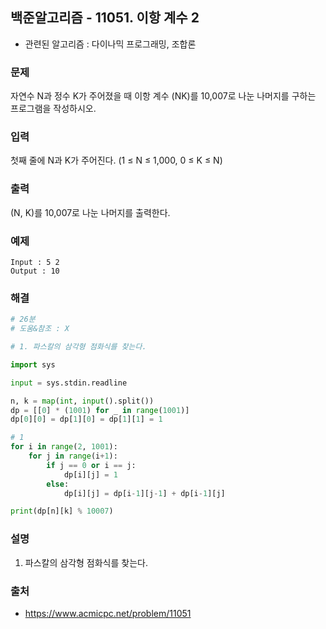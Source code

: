 ## 백준알고리즘 - 11051. 이항 계수 2

- 관련된 알고리즘 : 다이나믹 프로그래밍, 조합론

### 문제

자연수 N과 정수 K가 주어졌을 때 이항 계수 (NK)를 10,007로 나눈 나머지를 구하는 프로그램을 작성하시오.

### 입력

첫째 줄에 N과 K가 주어진다. (1 ≤ N ≤ 1,000, 0 ≤ K ≤ N)

### 출력

 (N, K)를 10,007로 나눈 나머지를 출력한다.

### 예제

```
Input : 5 2
Output : 10
```

### 해결

```python
# 26분
# 도움&참조 : X

# 1. 파스칼의 삼각형 점화식를 찾는다.

import sys

input = sys.stdin.readline

n, k = map(int, input().split())
dp = [[0] * (1001) for _ in range(1001)]
dp[0][0] = dp[1][0] = dp[1][1] = 1

# 1
for i in range(2, 1001):
    for j in range(i+1):
        if j == 0 or i == j:
            dp[i][j] = 1
        else:
            dp[i][j] = dp[i-1][j-1] + dp[i-1][j]

print(dp[n][k] % 10007)
```

### 설명

1. 파스칼의 삼각형 점화식를 찾는다.


### 출처

- https://www.acmicpc.net/problem/11051
